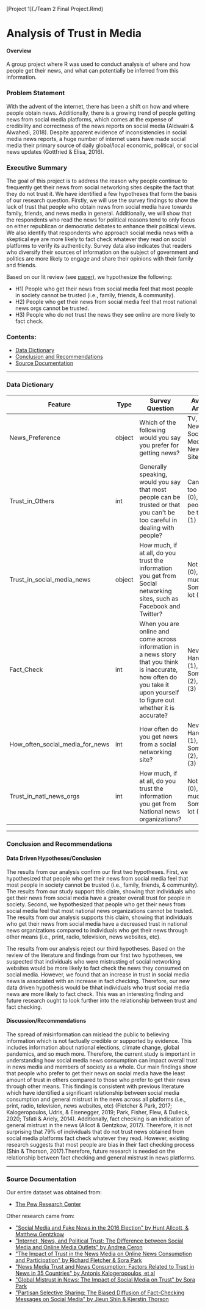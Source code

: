 [Project 1](./Team 2 Final Project.Rmd)

#  Analysis of Trust in Media


#### Overview

A group project where R was used to conduct analysis of where and how people get their news, and what can potentially be inferred from this information.

### Problem Statement


With the advent of the internet, there has been a shift on how and where people obtain news. Additionally, there is a growing trend of people getting news from social media platforms, which comes at the expense of credibility and correctness of the news reports on social media (Aldwairi & Alwahedi, 2018). Despite apparent evidence of inconsistencies in social media news reports, a huge number of internet users have made social media their primary source of daily global/local economic, political, or social news updates (Gottfried & Elisa, 2016).



### Executive Summary

The goal of this project is to address the reason why people continue to frequently get their news from social networking sites despite the fact that they do not trust it. We have identified a few hypotheses that form the basis of our research question. Firstly, we will use the survey findings to show the lack of trust that people who obtain news from social media have towards family, friends, and news media in general. Additionally, we will show that the respondents who read the news for political reasons tend to only focus on either republican or democratic debates to enhance their political views. We also identify that respondents who approach social media news with a skeptical eye are more likely to fact check whatever they read on social platforms to verify its authenticity. Survey data also indicates that readers who diversify their sources of information on the subject of government and politics are more likely to engage and share their opinions with their family and friends.

Based on our lit review (see [paper](./Team-2-Final-Project.pdf)), we hypothesize the following:

- H1) People who get their news from social media feel that most people in society cannot be trusted (i.e., family, friends, & community).
- H2) People who get their news from social media feel that most national news orgs cannot be trusted.
- H3) People who do not trust the news they see online are more likely to fact check.


### Contents:
- [Data Dictionary](#Data-Dictionary)
- [Conclusion and Recommendations](#Conclusion-and-Recommendations)
- [Source Documentation](#Source-Documentation)


---

### Data Dictionary

|Feature|Type|Survey Question|Available Answers
|---|---|---|---|
|News_Preference|object|Which of the following would you say you prefer for getting news?|TV, Radio, Newspaper, Social Media, News Site/App|
|Trust_in_Others|int|Generally speaking, would you say that most people can be trusted or that you can't be too careful in dealing with people?|Can't be too careful (0), Most people can be trusted (1)|
|Trust_in_social_media_news|object|How much, if at all, do you trust the information you get from Social networking sites, such as Facebook and Twitter?|Not at all (0), Not too much (1), Some (2), A lot (3)|
|Fact_Check|int|When you are online and come across information in a news story that you think is inaccurate, how often do you take it upon yourself to figure out whether it is accurate?|Never (0), Hardly ever (1), Sometimes (2), Often (3)|
|How_often_social_media_for_news|int|How often do you get news from a social networking site?|Never (0), Hardly ever (1), Sometimes (2), Often (3)|
|Trust_in_natl_news_orgs|int|How much, if at all, do you trust the information you get from National news organizations?|Not at all (0), Not too much (1), Some (2), A lot (3)|



---


### Conclusion and Recommendations

#### Data Driven Hypotheses/Conclusion

The results from our analysis confirm our first two hypotheses. First, we hypothesized that people who get their news from social media feel that most people in society cannot be trusted (i.e., family, friends, & community). The results from our study support this claim, showing that individuals who get their news from social media have a greater overall trust for people in society. Second, we hypothesized that people who get their news from social media feel that most national news organizations cannot be trusted. The results from our analysis supports this claim, showing that individuals who get their news from social media have a decreased trust in national news organizations compared to individuals who get their news through other means (i.e., print, radio, television, news websites, etc).

The results from our analysis reject our third hypotheses. Based on the review of the literature and findings from our first two hypotheses, we suspected that individuals who were mistrusting of social networking websites would be more likely to fact check the news they consumed on social media. However, we found that an increase in trust in social media news is associated with an increase in fact checking. Therefore, our new data driven hypothesis would be thhat individuals who trust social media news are more likely to fact check. This was an interesting finding and future research ought to look further into the relationship between trust and fact checking.


#### Discussion/Recommendations

The spread of misinformation can mislead the public to believing information which is not factually credible or supported by evidence. This includes information about national elections, climate change, global pandemics, and so much more. Therefore, the current study is important in understanding how social media news consumption can impact overall trust in news media and members of society as a whole. Our main findings show that people who prefer to get their news on social media have the least amount of trust in others compared to those who prefer to get their news through other means. This finding is consistent with previous literature which have identified a significant relationship between social media consumption and general mistrust in the news across all platforms (i.e., print, radio, television, news websites, etc) (Fletcher & Park, 2017; Kalogeropoulos, Udris, & Eisenegger, 2019; Park, Fisher, Flew, & Dulleck, 2020; Tsfati & Ariely, 2014). Additionally, fact checking is an indication of general mistrust in the news (Allcot & Gentzkow, 2017). Therefore, it is not surprising that 79% of individuals that do not trust news obtained from social media platforms fact check whatever they read. However, existing research suggests that most people are bias in their fact checking process (Shin & Thorson, 2017).Therefore, future research is needed on the relationship between fact checking and general mistrust in news platforms.



---

### Source Documentation
Our entire dataset was obtained from:
- [The Pew Research Center](https://www.pewresearch.org/journalism/2016/05/26/news-use-across-social-media-platforms-2016/)

Other research came from:
- ["Social Media and Fake News in the 2016 Election" by Hunt Allcott, & Matthew Gentzkow](https://www.aeaweb.org/articles?id=10.1257/jep.31.2.211)
- ["Internet, News, and Political Trust: The Difference between Social Media and Online Media Outlets" by Andrea Ceron](https://academic.oup.com/jcmc/article/20/5/487/4067572)
- ["The Impact of Trust in the News Media on Online News Consumption and Participation" by Richard Fletcher & Sora Park](https://www.tandfonline.com/doi/abs/10.1080/21670811.2017.1279979)
- ["News Media Trust and News Consumption: Factors Related to Trust in News in 35 Countries" by Antonis Kalogeropoulos, et al](https://ijoc.org/index.php/ijoc/article/view/10141)
- ["Global Mistrust in News: The Impact of Social Media on Trust" by Sora Park](https://www.tandfonline.com/doi/abs/10.1080/14241277.2020.1799794)
- ["Partisan Selective Sharing: The Biased Diffusion of Fact-Checking Messages on Social Media" by Jieun Shin & Kjerstin Thorson](https://onlinelibrary.wiley.com/doi/abs/10.1111/jcom.12284)
